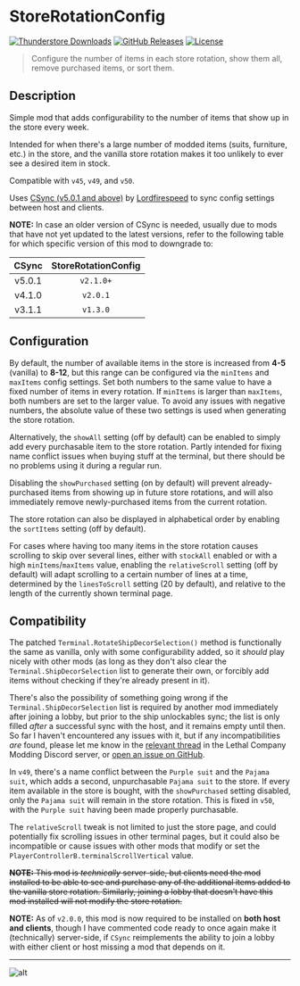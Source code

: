 # StoreRotationConfig

[![Thunderstore Downloads](https://img.shields.io/thunderstore/dt/pacoito/StoreRotationConfig?style=for-the-badge&logo=thunderstore&color=mediumseagreen
)](https://thunderstore.io/c/lethal-company/p/pacoito/StoreRotationConfig/)
[![GitHub Releases](https://img.shields.io/github/v/release/pacoito123/LC_StoreRotationConfig?display_name=tag&style=for-the-badge&logo=github&color=steelblue
)](https://github.com/pacoito123/LC_StoreRotationConfig/releases)
[![License](https://img.shields.io/github/license/pacoito123/LC_StoreRotationConfig?style=for-the-badge&logo=github&color=teal
)](https://github.com/pacoito123/LC_StoreRotationConfig/blob/main/LICENSE)

> Configure the number of items in each store rotation, show them all, remove purchased items, or sort them.

## Description

Simple mod that adds configurability to the number of items that show up in the store every week.

Intended for when there's a large number of modded items (suits, furniture, etc.) in the store, and the vanilla store rotation makes it too unlikely to ever see a desired item in stock.

Compatible with `v45`, `v49`, and `v50`.

Uses [CSync (v5.0.1 and above)](https://thunderstore.io/c/lethal-company/p/Sigurd/CSync) by [Lordfirespeed](https://github.com/Lorefirespeed) to sync config settings between host and clients.

**NOTE:** In case an older version of CSync is needed, usually due to mods that have not yet updated to the latest versions, refer to the following table for which specific version of this mod to downgrade to:

| CSync           | StoreRotationConfig |
| :-------------: | :-----------------: |
| v5.0.1          | `v2.1.0+`           |
| v4.1.0          | `v2.0.1`            |
| v3.1.1          | `v1.3.0`            |

## Configuration

By default, the number of available items in the store is increased from **4-5** (vanilla) to **8-12**, but this range can be configured via the `minItems` and `maxItems` config settings. Set both numbers to the same value to have a fixed number of items in every rotation. If `minItems` is larger than `maxItems`, both numbers are set to the larger value. To avoid any issues with negative numbers, the absolute value of these two settings is used when generating the store rotation.

Alternatively, the `showAll` setting (off by default) can be enabled to simply add every purchasable item to the store rotation. Partly intended for fixing name conflict issues when buying stuff at the terminal, but there should be no problems using it during a regular run.

Disabling the `showPurchased` setting (on by default) will prevent already-purchased items from showing up in future store rotations, and will also immediately remove newly-purchased items from the current rotation.

The store rotation can also be displayed in alphabetical order by enabling the `sortItems` setting (off by default).

For cases where having too many items in the store rotation causes scrolling to skip over several lines, either with `stockAll` enabled or with a high `minItems`/`maxItems` value, enabling the `relativeScroll` setting (off by default) will adapt scrolling to a certain number of lines at a time, determined by the `linesToScroll` setting (20 by default), and relative to the length of the currently shown terminal page.

## Compatibility

The patched `Terminal.RotateShipDecorSelection()` method is functionally the same as vanilla, only with some configurability added, so it _should_ play nicely with other mods (as long as they don't also clear the `Terminal.ShipDecorSelection` list to generate their own, or forcibly add items without checking if they're already present in it).

There's also the possibility of something going wrong if the `Terminal.ShipDecorSelection` list is required by another mod immediately after joining a lobby, but prior to the ship unlockables sync; the list is only filled _after_ a successful sync with the host, and it remains empty until then. So far I haven't encountered any issues with it, but if any incompatibilities _are_ found, please let me know in the [relevant thread](https://discord.com/channels/1168655651455639582/1212542584610881557) in the Lethal Company Modding Discord server, or [open an issue on GitHub](https://github.com/pacoito123/LC_StoreRotationConfig/issues).

In `v49`, there's a name conflict between the `Purple suit` and the `Pajama suit`, which adds a second, unpurchasable `Pajama suit` to the store. If every item available in the store is bought, with the `showPurchased` setting disabled, only the `Pajama suit` will remain in the store rotation. This is fixed in `v50`, with the `Purple suit` having been made properly purchasable.

The `relativeScroll` tweak is not limited to just the store page, and could potentially fix scrolling issues in other terminal pages, but it could also be incompatible or cause issues with other mods that modify or set the `PlayerControllerB.terminalScrollVertical` value.

~~**NOTE:** This mod is _technically_ server-side, but clients need the mod installed to be able to see and purchase any of the additional items added to the vanilla store rotation. Similarly, joining a lobby that doesn't have this mod installed will not modify the store rotation.~~

**NOTE:** As of `v2.0.0`, this mod is now required to be installed on **both host and clients**, though I have commented code ready to once again make it (technically) server-side, if `CSync` reimplements the ability to join a lobby with either client or host missing a mod that depends on it.

---

![alt](https://files.catbox.moe/5nli7q.png "Store with every vanilla item available for purchase in v50, in alphabetical order.")